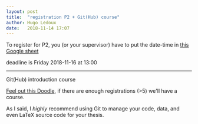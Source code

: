 ```yaml
---
layout: post
title:  "registration P2 + Git(Hub) course"
author: Hugo Ledoux
date:   2018-11-14 17:07  
---
```


To register for P2, you (or your supervisor) have to put the date-time in [this Google sheet](https://docs.google.com/spreadsheets/d/1q2MrnkBtU9V2P9D3UaFZsA141mVdodlrLeZqvJihxv0/edit?usp=sharing)

deadline is Friday 2018-11-16 at 13:00

- - -

Git(Hub) introduction course

[Feel out this Doodle](https://doodle.com/poll/ei55uznsfp9hw38i), if there are enough registrations (>5) we'll have a course.

As I said, I *highly* recommend using Git to manage your code, data, and even LaTeX source code for your thesis.





